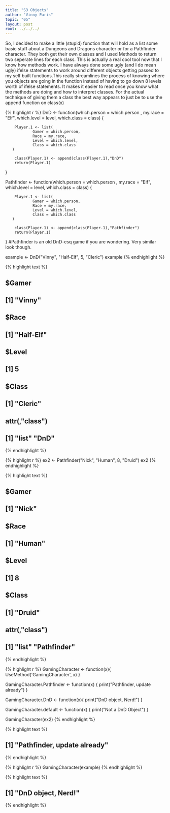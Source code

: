 ```yaml
---
title: "S3 Objects"
author: "Vinny Paris"
topic: "05"
layout: post
root: ../../../
---
```

So, I decided to make a little (stupid) function that will hold as a list some basic stuff about a Dungeons and Dragons character or for a Pathfinder character. They both get their own classes and I used Methods to return two seperate lines for each class. This is actually a real cool tool now that I know how methods work. I have always done some ugly (and I do mean ugly) ifelse statements to work around different objects getting passed to my self built functions.This really streamlines the process of knowing where you objects are going in the function instead of having to go down 8 levels worth of ifelse statements. It makes it easier to read once you know what the methods are doing and how to interpret classes. For the actual technique of giving them a class the best way appears to just be to use the append function on class(x) 


{% highlight r %}
DnD <- function(which.person = which.person , my.race = "Elf", which.level = level, which.class = class)
{

        Player.1 <- list(
                Gamer = which.person,
                Race = my.race,
                Level = which.level,
                Class = which.class
       )

        class(Player.1) <- append(class(Player.1),"DnD")
        return(Player.1)
}

Pathfinder <- function(which.person = which.person , my.race = "Elf", which.level = level, which.class = class)
{

        Player.1 <- list(
                Gamer = which.person,
                Race = my.race,
                Level = which.level,
                Class = which.class
       )

        class(Player.1) <- append(class(Player.1),"Pathfinder")
        return(Player.1)
}
#Pathfinder is an old DnD-esq game if you are wondering. Very similar look though. 


example <- DnD("Vinny", "Half-Elf", 5, "Cleric")
example
{% endhighlight %}



{% highlight text %}
## $Gamer
## [1] "Vinny"
## 
## $Race
## [1] "Half-Elf"
## 
## $Level
## [1] 5
## 
## $Class
## [1] "Cleric"
## 
## attr(,"class")
## [1] "list" "DnD"
{% endhighlight %}



{% highlight r %}
ex2 <- Pathfinder("Nick", "Human", 8, "Druid")
ex2
{% endhighlight %}



{% highlight text %}
## $Gamer
## [1] "Nick"
## 
## $Race
## [1] "Human"
## 
## $Level
## [1] 8
## 
## $Class
## [1] "Druid"
## 
## attr(,"class")
## [1] "list"       "Pathfinder"
{% endhighlight %}



{% highlight r %}
GamingCharacter <- function(x){
  UseMethod('GamingCharacter', x)
}

GamingCharacter.Pathfinder <- function(x) {
print("Pathfinder, update already")
}

GamingCharacter.DnD <- function(x){ 
  print("DnD object, Nerd!")
}

GamingCharacter.default <- function(x)
        {
                print("Not a DnD Object")
        }
        
GamingCharacter(ex2)
{% endhighlight %}



{% highlight text %}
## [1] "Pathfinder, update already"
{% endhighlight %}



{% highlight r %}
GamingCharacter(example)
{% endhighlight %}



{% highlight text %}
## [1] "DnD object, Nerd!"
{% endhighlight %}
